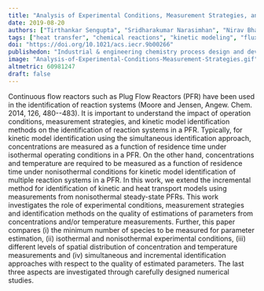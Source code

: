 ```yaml
---
title: "Analysis of Experimental Conditions, Measurement Strategies, and Model Identification Approaches on Parameter Estimation in Plug Flow Reactors"
date: 2019-08-20
authors: ["Tirthankar Sengupta", "Sridharakumar Narasimhan", "Nirav Bhatt", "others"]
tags: ["heat transfer", "chemical reactions", "kinetic modeling", "fluxes", "theoretical and computational chemistry"]
doi: "https://doi.org/10.1021/acs.iecr.9b00266"
publishedon: "Industrial & engineering chemistry process design and development"
image: "Analysis-of-Experimental-Conditions-Measurement-Strategies.gif"
altmetric: 60981247
draft: false
---
```

Continuous flow reactors such as Plug Flow Reactors (PFR) have been used in the identification of reaction systems (Moore and Jensen, Angew. Chem. 2014, 126, 480--483). It is important to understand the impact of operation conditions, measurement strategies, and kinetic model identification methods on the identification of reaction systems in a PFR. Typically, for kinetic model identification using the simultaneous identification approach, concentrations are measured as a function of residence time under isothermal operating conditions in a PFR. On the other hand, concentrations and temperature are required to be measured as a function of residence time under nonisothermal conditions for kinetic model identification of multiple reaction systems in a PFR. In this work, we extend the incremental method for identification of kinetic and heat transport models using measurements from nonisothermal steady-state PFRs. This work investigates the role of experimental conditions, measurement strategies and identification methods on the quality of estimations of parameters from concentrations and/or temperature measurements. Further, this paper compares (i) the minimum number of species to be measured for parameter estimation, (ii) isothermal and nonisothermal experimental conditions, (iii) different levels of spatial distribution of concentration and temperature measurements and (iv) simultaneous and incremental identification approaches with respect to the quality of estimated parameters. The last three aspects are investigated through carefully designed numerical studies.